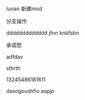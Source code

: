 luoan
新建mod

分支操作

ddddddddddddd
jfnn
knkfsbn


承诺怒

adfdav

sthrth


13245486181611


dasogoushfio aspjp







